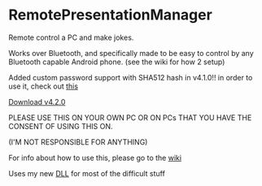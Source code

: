 # RemotePresentationManager
Remote control a PC and make jokes.

Works over Bluetooth, and specifically made to be easy to control by any Bluetooth capable Android phone. (see the wiki for how 2 setup)

Added custom password support with SHA512 hash in v4.1.0!! in order to use it, check out [this](https://github.com/adryzz/RPMPasswordSet)

[Download v4.2.0](https://github.com/adryzz/RemotePresentationManager/releases/latest)

PLEASE USE THIS ON YOUR OWN PC OR ON PCs THAT YOU HAVE THE CONSENT OF USING THIS ON.

(I'M NOT RESPONSIBLE FOR ANYTHING)

For info about how to use this, please go to the [wiki](https://github.com/adryzz/RemotePresentationManager/wiki)

Uses my new [DLL](https://github.com/adryzz/Payloads) for most of the difficult stuff
